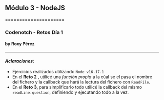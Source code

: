 ## Módulo 3 - NodeJS
=====================
### Codenotch - Retos Día 1
#### by **Roxy Pérez**
---

#### **_Aclaraciones:_**
- Ejercicios realizados utilizando `Node v16.17.1`
- En el **Reto 2** , utilicé una *función propia* a la cúal se el pasa el nombre del fichero y la callback que hará la lectura del fichero con `ReadFile`.
- En el **Reto 3**, para simplificarlo todo utilicé la callback del mismo `readLine.question`, definiendo y ejecutando todo a la vez.
